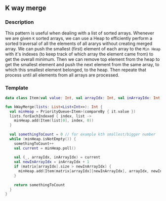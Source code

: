 ## K way merge

### Description

This pattern is useful when dealing with a list of sorted arrays. Whenever we are given `K` sorted arrays, we can use a Heap to efficiently perform a sorted traversal of all the elements of all ararys without creating merged array. We can push the smallest (first) element of each array to the `Min Heap` with it's indexes (to keep track of which array the element came from) to get the overall minimum. Then we can remove top element from the heap to get the smallest element and push the next element from the same array, to which this smallest element belonged, to the heap. Then repeate that process until all elements from all arrays are processed.

### Template
```kotlin
data class Item(val value: Int, val arrayIdx: Int, val inArrayIdx: Int)

fun kWayMerge(lists: List<List<Int>>): Int {
  val minHeap = PriorityQueue<Item>(compareBy { it.value })
  lists.forEachIndexed { index, list ->
    minHeap.add(Item(list[0], index, 0))
  }  
  
  val somethingToCount = 0 // for example kth smallest/bigger number
  while (minHeap.isNotEmpty()) {
    somethingToCount++
    val current = minHeap.poll()
    
    val (_, arrayIdx, inArrayIdx) = current
    val newInArrayIdx = inArrayIdx + 1
    if (matrix[arrayIdx].size > newInArrayIdx) {
      minHeap.add(Item(matrix[arrayIdx][newInArrayIdx], arrayIdx, newInArrayIdx))
    }
    
    return somethingToCount
  } 
}
```
